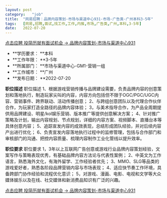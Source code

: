 ```yaml
---
layout:	post
category:	"job"
title:	"网易招聘：品牌内容策划-市场与渠道中心931-市场-广告类-广州本科3-5年"
tags:	[网易,招聘,面试,找工作,工作,内推,市场,广告类,广州,本科,3-5年]
date:	2022-07-20
---
```


[点击应聘 投简历就有面试机会 -> 品牌内容策划-市场与渠道中心931](http://mobile.bole.netease.com/bole/boleDetail?id=40738&employeeId=346f03c3cda5f04c&key=all)



- **学历要求： **本科
- **工作年限： **3-5年
- **所属部门： **市场与渠道中心-GM1-营销一组
- **工作城市： **广州
- **发布日期： **2022-07-20



**职位描述**
职位描述
1、根据游戏营销传播与品牌建设需要，负责品牌内容的创意策划和落地执行，制造玩家尖叫的内容，内容方向包括但不限于OGC/PGC/UGC内容、营销事件、跨界联动、活动传播创意；
2、与跨组创意团队以及代理合作伙伴合作，为玩家打造全路径的品牌内容体验；
3，与美术指导合作，为产品全周期提供用品牌建设、明星/kol娱乐营销、版本推广等提供创意解决方案；
4、针对推广策略及计划，输出内容规划、节点规划，详细的内容方案、视频脚本、直播台本等具体创意内容；
5、追踪宣发内容的成效表现，总结形成团队经验，并对后续内容产出进行优化；
6、负责宣发内容落地执行过程中的监修管理，包括与合作部门和审核部门的沟通、把控内容质量、梳理内容制作工业化管线以提升效率。



**职位要求**
职位要求
1，3年以上互联网广告创意或游戏行业品牌内容策划经验，文案写作与策略表现优秀，有基础品牌内容方法论与代表性案例；
2、中英文为工作语言，熟悉海外文化，有海外留学、工作经验者优先；
3、MMO、SLG等品类的游戏爱好者，熟悉各阶段品牌营销内容与市场表现；
4、适应快节奏工作环境，具备跨部门协作经验和流程优化意识；
5，对游戏、漫画、电影、电视和文学等大众媒体娱乐以及在线、社交媒体和新消费品知识有广泛的兴趣。



[点击应聘 投简历就有面试机会 -> 品牌内容策划-市场与渠道中心931](http://mobile.bole.netease.com/bole/boleDetail?id=40738&employeeId=346f03c3cda5f04c&key=all)